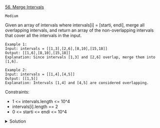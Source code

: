 [56. Merge Intervals](https://leetcode.com/problems/merge-intervals/)

`Medium`

Given an array of intervals where intervals[i] = [starti, endi], merge all overlapping intervals, and return an array of the non-overlapping intervals that cover all the intervals in the input.

```
Example 1:
Input: intervals = [[1,3],[2,6],[8,10],[15,18]]
Output: [[1,6],[8,10],[15,18]]
Explanation: Since intervals [1,3] and [2,6] overlap, merge them into [1,6].

Example 2:
Input: intervals = [[1,4],[4,5]]
Output: [[1,5]]
Explanation: Intervals [1,4] and [4,5] are considered overlapping.
```

Constraints:

- 1 <= intervals.length <= 10^4
- intervals[i].length == 2
- 0 <= starti <= endi <= 10^4

<details>
<summary>Solution</summary>

區間可以表示為 [start, end]
按 start 排序後對於相交區間合併後結果，最初的 new_interval.start一定是相交裡最小的，而 new_interval.end一定是裡面最大

由於已經排序，因此就已經確定new_interval.start，那麼new_interval.end就只要找最大值即可

```java
class Solution {
    public int[][] merge(int[][] intervals) {
        LinkedList<int[]> res = new LinkedList<>();
        // sort start in increasing order
        Arrays.sort(intervals, (a, b) -> {
            return a[0] - b[0];
        });

        res.add(intervals[0]);
        for (int i = 1; i < intervals.length; i++) {
            int[] curr = intervals[i];
            
            // last interval in `res`
            int[] last = res.getLast();
            if (curr[0] <= last[1]) {
                last[1] = Math.max(last[1], curr[1]);
            } else {
                // next interval wait to process
                res.add(curr);
            }
        }
        return res.toArray(new int[0][0]);
    }
}
```
</details>